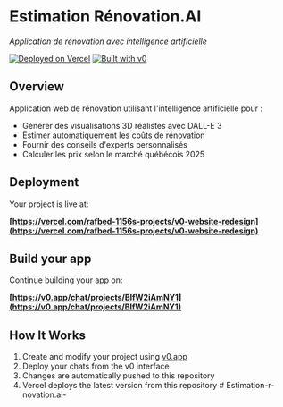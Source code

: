 # Estimation Rénovation.AI

*Application de rénovation avec intelligence artificielle*

[![Deployed on Vercel](https://img.shields.io/badge/Deployed%20on-Vercel-black?style=for-the-badge&logo=vercel)](https://vercel.com/rafbed-1156s-projects/v0-website-redesign)
[![Built with v0](https://img.shields.io/badge/Built%20with-v0.app-black?style=for-the-badge)](https://v0.app/chat/projects/BlfW2iAmNY1)

## Overview

Application web de rénovation utilisant l'intelligence artificielle pour :
- Générer des visualisations 3D réalistes avec DALL-E 3
- Estimer automatiquement les coûts de rénovation
- Fournir des conseils d'experts personnalisés
- Calculer les prix selon le marché québécois 2025

## Deployment

Your project is live at:

**[https://vercel.com/rafbed-1156s-projects/v0-website-redesign](https://vercel.com/rafbed-1156s-projects/v0-website-redesign)**

## Build your app

Continue building your app on:

**[https://v0.app/chat/projects/BlfW2iAmNY1](https://v0.app/chat/projects/BlfW2iAmNY1)**

## How It Works

1. Create and modify your project using [v0.app](https://v0.app)
2. Deploy your chats from the v0 interface
3. Changes are automatically pushed to this repository
4. Vercel deploys the latest version from this repository
#   E s t i m a t i o n - r - n o v a t i o n . a i -  
 